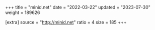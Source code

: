 +++
title = "minid.net"
date = "2022-03-22"
updated = "2023-07-30"
weight = 189626

[extra]
source = "http://minid.net"
ratio = 4
size = 185
+++

